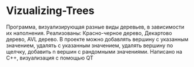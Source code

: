 # Vizualizing-Trees

Программа, визуализирующая разные виды деревьев, в зависимости их наполнения. Реализованы: Красно-черное дерево, Декартово дерево, AVL дерево. В проекте можно добавлять вершину с указанным значением, удалять с указанным значением, удалять вершину по щелчку, добавить n вершин с рандомными значениями. Написано на C++, визуализация с помощью QT
